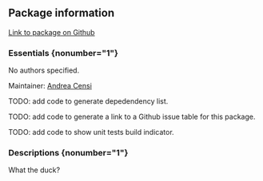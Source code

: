 <div id='what_the_duck-autogenerated' markdown='1'>


<!-- do not edit this file, autogenerated -->

## Package information 

[Link to package on Github](github:org=duckietown,repo=Software,path=00-infrastructure/what_the_duck,branch=andrea-config)

### Essentials {nonumber="1"}

No authors specified.

Maintainer: [Andrea Censi](mailto:acensi@idsc.mavt.ethz.edu)

TODO: add code to generate depedendency list.

TODO: add code to generate a link to a Github issue table for this package.

TODO: add code to show unit tests build indicator.

### Descriptions {nonumber="1"}

What the duck?



</div>

